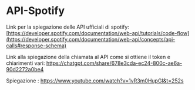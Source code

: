 # API-Spotify
Link per la spiegazione delle API ufficiali di spotify: [https://developer.spotify.com/documentation/web-api/tutorials/code-flow](https://developer.spotify.com/documentation/web-api/concepts/api-calls#response-schema)

Link alla spiegazione della chiamata al API come si ottiene il token e chiarimenti vari: https://chatgpt.com/share/678e3cda-ec24-800c-ae6a-90d2272a0be4

Spiegazione  : https://www.youtube.com/watch?v=1vR3m0HupGI&t=252s
